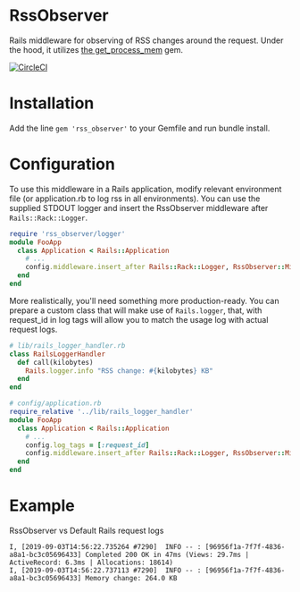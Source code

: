 # RssObserver

Rails middleware for observing of RSS changes around the request. Under the hood, it utilizes [the get_process_mem](https://github.com/schneems/get_process_mem) gem.

[![CircleCI](https://circleci.com/gh/irvingwashington/rss_observer.svg?style=svg)](https://circleci.com/gh/irvingwashington/rss_observer)


# Installation

Add the line
```gem 'rss_observer'```
to your Gemfile and run bundle install.

# Configuration

To use this middleware in a Rails application, modify relevant environment file (or application.rb to log rss in all environments).
You can use the supplied STDOUT logger and insert the RssObserver middleware after `Rails::Rack::Logger`.
```ruby
require 'rss_observer/logger'
module FooApp
  class Application < Rails::Application
    # ...
    config.middleware.insert_after Rails::Rack::Logger, RssObserver::Middleware, RssObserver::Logger.new
  end
end
```

More realistically, you'll need something more production-ready.
You can prepare a custom class that will make use of `Rails.logger`, that, with request_id in log tags will allow you to match
the usage log with actual request logs.

```ruby
# lib/rails_logger_handler.rb
class RailsLoggerHandler
  def call(kilobytes)
    Rails.logger.info "RSS change: #{kilobytes} KB"
  end
end

# config/application.rb
require_relative '../lib/rails_logger_handler'
module FooApp
  class Application < Rails::Application
    # ...
    config.log_tags = [:request_id]
    config.middleware.insert_after Rails::Rack::Logger, RssObserver::Middleware, RailsLoggerHandler.new
  end
end
```

# Example

RssObserver vs Default Rails request logs
```
I, [2019-09-03T14:56:22.735264 #7290]  INFO -- : [96956f1a-7f7f-4836-a8a1-bc3c05696433] Completed 200 OK in 47ms (Views: 29.7ms | ActiveRecord: 6.3ms | Allocations: 18614)
I, [2019-09-03T14:56:22.737113 #7290]  INFO -- : [96956f1a-7f7f-4836-a8a1-bc3c05696433] Memory change: 264.0 KB
```